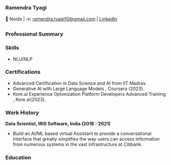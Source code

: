 ###  Ramendra Tyagi 
📍 Noida | ✉️ ramendra.tyagi10@gmail.com | [LinkedIn](https://www.linkedin.com/in/ramendra-tyagi-47796a59/)
### Professional Summary
### Skills
- NLU/NLP
### Certifications
- Advanced Certification in Data Science and AI from IIT Madras.
- Generative AI with Large Language Models , Coursera (2023).
- Kore.ai Experience Optimization Platform Developers Advanced Training , Kore.ai(2023).

###  Work History
**Data Scientist, IRIS Software, India (2018 - 2021)**
- Build an AI/ML based virtual Assistant to provide a conversational interface that greatly simplifies the way users can access information from numerous systems in the vast infrastructure at Citibank.

### Education
